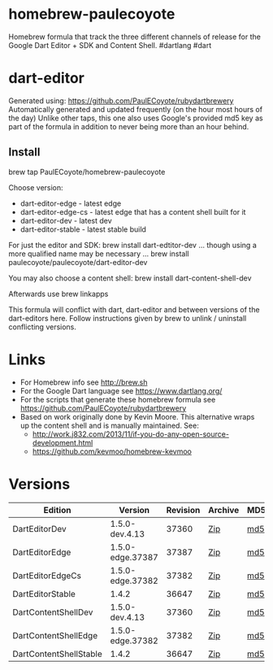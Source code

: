 homebrew-paulecoyote
====================

Homebrew formula that track the three different channels of release for the Google Dart Editor + SDK and Content Shell.  #dartlang #dart

dart-editor
===========

Generated using: https://github.com/PaulECoyote/rubydartbrewery
Automatically generated and updated frequently (on the hour most hours of the day)
Unlike other taps, this one also uses Google's provided md5 key as part of the formula in addition to never being more than an hour behind.

Install
-------
brew tap PaulECoyote/homebrew-paulecoyote

Choose version:
* dart-editor-edge - latest edge
* dart-editor-edge-cs - latest edge that has a content shell built for it
* dart-editor-dev - latest dev
* dart-editor-stable - latest stable build

For just the editor and SDK:
brew install dart-edtitor-dev
... though using a more qualified name may be necessary ...
brew install paulecoyote/paulecoyote/dart-editor-dev

You may also choose a content shell:
brew install dart-content-shell-dev

Afterwards use 
brew linkapps

This formula will conflict with dart, dart-editor and between versions of the dart-editors here.  Follow instructions given by brew to unlink / uninstall conflicting versions.

Links
=====
* For Homebrew info see http://brew.sh
* For the Google Dart language see https://www.dartlang.org/
* For the scripts that generate these homebrew formula see https://github.com/PaulECoyote/rubydartbrewery
* Based on work originally done by Kevin Moore. This alternative wraps up the content shell and is manually maintained.  See: 
    * http://work.j832.com/2013/11/if-you-do-any-open-source-development.html
    * https://github.com/kevmoo/homebrew-kevmoo

Versions
========
| Edition | Version | Revision | Archive | MD5 | Notes |
| ------- | ------- | -------- | ------- | --- | ----- |
| DartEditorDev | 1.5.0-dev.4.13 | 37360 | [Zip](http://storage.googleapis.com/dart-archive/channels/dev/release/37360/editor/darteditor-macos-x64.zip) | [md5](http://storage.googleapis.com/dart-archive/channels/dev/release/37360/editor/darteditor-macos-x64.zip.md5sum) | [Changes](http://storage.googleapis.com/dart-archive/channels/dev/release/latest/changelog.html) |
| DartEditorEdge | 1.5.0-edge.37387 | 37387 | [Zip](http://storage.googleapis.com/dart-archive/channels/be/raw/37387/editor/darteditor-macos-x64.zip) | [md5](http://storage.googleapis.com/dart-archive/channels/be/raw/37387/editor/darteditor-macos-x64.zip.md5sum) | - |
| DartEditorEdgeCs | 1.5.0-edge.37382 | 37382 | [Zip](http://storage.googleapis.com/dart-archive/channels/be/raw/37382/editor/darteditor-macos-x64.zip) | [md5](http://storage.googleapis.com/dart-archive/channels/be/raw/37382/editor/darteditor-macos-x64.zip.md5sum) | - |
| DartEditorStable | 1.4.2 | 36647 | [Zip](http://storage.googleapis.com/dart-archive/channels/stable/release/36647/editor/darteditor-macos-x64.zip) | [md5](http://storage.googleapis.com/dart-archive/channels/stable/release/36647/editor/darteditor-macos-x64.zip.md5sum) | [Changes](http://storage.googleapis.com/dart-archive/channels/stable/release/latest/changelog.html) |
| DartContentShellDev | 1.5.0-dev.4.13 | 37360 | [Zip](http://storage.googleapis.com/dart-archive/channels/dev/release/37360/dartium/content_shell-macos-ia32-release.zip) | [md5](http://storage.googleapis.com/dart-archive/channels/dev/release/37360/dartium/content_shell-macos-ia32-release.zip.md5sum) | - |
| DartContentShellEdge | 1.5.0-edge.37382 | 37382 | [Zip](http://storage.googleapis.com/dart-archive/channels/be/raw/37382/dartium/content_shell-macos-ia32-release.zip) | [md5](http://storage.googleapis.com/dart-archive/channels/be/raw/37382/dartium/content_shell-macos-ia32-release.zip.md5sum) | - |
| DartContentShellStable | 1.4.2 | 36647 | [Zip](http://storage.googleapis.com/dart-archive/channels/stable/release/36647/dartium/content_shell-macos-ia32-release.zip) | [md5](http://storage.googleapis.com/dart-archive/channels/stable/release/36647/dartium/content_shell-macos-ia32-release.zip.md5sum) | - |
